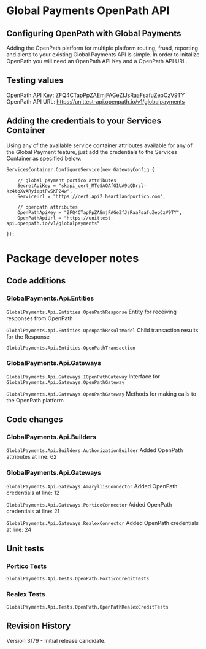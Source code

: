 # Global Payments OpenPath API
## Configuring OpenPath with Global Payments
Adding the OpenPath platform for multiple platform routing, fruad, reporting and alerts to your existing Global Payments API is simple. In order to initalize OpenPath you will need an OpenPath API Key and a OpenPath API URL.

## Testing values
OpenPath API Key: ZFQ4CTapPpZAEmjFAGeZfJsRaaFsafuZepCzV9TY
OpenPath API URL: https://unittest-api.openpath.io/v1/globalpayments

## Adding the credentials to your Services Container
Using any of the available service container attributes available for any of the Global Payment feature, just add the credentials to the Services Container as specified below.
```
ServicesContainer.ConfigureService(new GatewayConfig {

    // global payment portico attributes
    SecretApiKey = "skapi_cert_MTeSAQAfG1UA9qQDrzl-kz4toXvARyieptFwSKP24w",
    ServiceUrl = "https://cert.api2.heartlandportico.com",

    // openpath attributes
    OpenPathApiKey = "ZFQ4CTapPpZAEmjFAGeZfJsRaaFsafuZepCzV9TY",
    OpenPathApiUrl = "https://unittest-api.openpath.io/v1/globalpayments"

});
```

# Package developer notes
## Code additions
### GlobalPayments.Api.Entities
`GlobalPayments.Api.Entities.OpenPathResponse` Entity for receiving responses from OpenPath

`GlobalPayments.Api.Entities.OpenpathResultModel` Child transaction results for the Response

`GlobalPayments.Api.Entities.OpenPathTransaction` 

### GlobalPayments.Api.Gateways
`GlobalPayments.Api.Gateways.IOpenPathGateway` Interface for `GlobalPayments.Api.Gateways.OpenPathGateway`

`GlobalPayments.Api.Gateways.OpenPathGateway` Methods for making calls to the OpenPath platform

## Code changes
### GlobalPayments.Api.Builders
`GlobalPayments.Api.Builders.AuthorizationBuilder` Added OpenPath attributes at line: 62

### GlobalPayments.Api.Gateways
`GlobalPayments.Api.Gateways.AmaryllisConnector` Added OpenPath credentials at line: 12

`GlobalPayments.Api.Gateways.PorticoConnector` Added OpenPath credentials at line: 21

`GlobalPayments.Api.Gateways.RealexConnector` Added OpenPath credentials at line: 24

## Unit tests
### Portico Tests
`GlobalPayments.Api.Tests.OpenPath.PorticoCreditTests`

### Realex Tests
`GlobalPayments.Api.Tests.OpenPath.OpenPathRealexCreditTests`

## Revision History
Version 3179 - Initial release candidate.